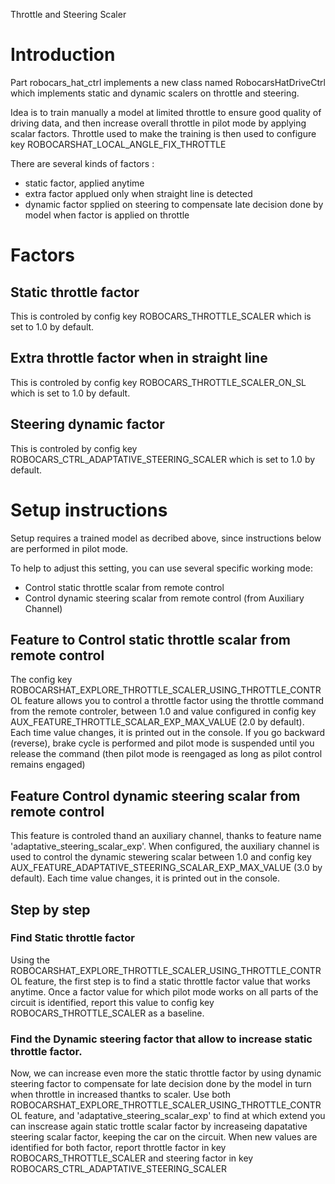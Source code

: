Throttle and Steering Scaler

# Introduction

Part robocars_hat_ctrl implements a new class named RobocarsHatDriveCtrl which implements static and dynamic scalers on throttle and steering.

Idea is to train manually a model at limited throttle to ensure good quality of driving data, and then increase overall throttle in pilot mode by applying scalar factors.
Throttle used to make the training is then used to configure key ROBOCARSHAT_LOCAL_ANGLE_FIX_THROTTLE

There are several kinds of factors :
- static factor, applied anytime
- extra factor applued only when straight line is detected
- dynamic factor spplied on steering to compensate late decision done by model when factor is applied on throttle

# Factors 

## Static throttle factor
This is controled by config key ROBOCARS_THROTTLE_SCALER which is set to 1.0 by default.

## Extra throttle factor when in straight line
This is controled by config key ROBOCARS_THROTTLE_SCALER_ON_SL which is set to 1.0 by default.

## Steering dynamic factor
This is controled by config key ROBOCARS_CTRL_ADAPTATIVE_STEERING_SCALER which is set to 1.0 by default.

# Setup instructions

Setup requires a trained model as decribed above, since instructions below are performed in pilot mode.

To help to adjust this setting, you can use several specific working mode:
- Control static throttle scalar from remote control
- Control dynamic steering scalar from remote control (from Auxiliary Channel)

## Feature to Control static throttle scalar from remote control
The config key ROBOCARSHAT_EXPLORE_THROTTLE_SCALER_USING_THROTTLE_CONTROL feature allows you to control a throttle factor using the throttle command from the remote controler, between 1.0 and value configured in config key  AUX_FEATURE_THROTTLE_SCALAR_EXP_MAX_VALUE (2.0 by default). Each time value changes, it is printed out in the console. If you go backward (reverse), brake cycle is performed and pilot mode is suspended until you release the command (then pilot mode is reengaged as long as pilot control remains engaged) 

## Feature Control dynamic steering scalar from remote control
This feature is controled thand an auxiliary channel, thanks to feature name 'adaptative_steering_scalar_exp'. When configured, the auxiliary channel is used to control the dynamic stewering scalar between 1.0 and config key  AUX_FEATURE_ADAPTATIVE_STEERING_SCALAR_EXP_MAX_VALUE (3.0 by default). Each time value changes, it is printed out in the console.

## Step by step
### Find Static throttle factor
Using the ROBOCARSHAT_EXPLORE_THROTTLE_SCALER_USING_THROTTLE_CONTROL feature, the first step is to find a static throttle factor value that works anytime.
Once a factor value for which pilot mode works on all parts of the circuit is identified, report this value to config key ROBOCARS_THROTTLE_SCALER as a baseline.

### Find the Dynamic steering factor that allow to increase static throttle factor.
Now, we can increase even more the static throttle factor by using dynamic steering factor to compensate for late decision done by the model in turn when throttle in increased thantks to scaler. 
Use both ROBOCARSHAT_EXPLORE_THROTTLE_SCALER_USING_THROTTLE_CONTROL feature, and 'adaptative_steering_scalar_exp' to find at which extend you can inscrease again static trottle scalar factor by increaseing dapatative steering scalar factor, keeping the car on the circuit. When new values are identified for both factor, report throttle factor in key ROBOCARS_THROTTLE_SCALER and steering factor in key ROBOCARS_CTRL_ADAPTATIVE_STEERING_SCALER


